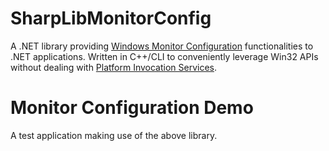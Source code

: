 # SharpLibMonitorConfig
A .NET library providing [Windows Monitor Configuration](1) functionalities to .NET applications.
Written in C++/CLI to conveniently leverage Win32 APIs without dealing with [Platform Invocation Services](2).

# Monitor Configuration Demo
A test application making use of the above library.

[1]: https://msdn.microsoft.com/en-us/library/vs/alm/dd692962(v=vs.85).aspx
[2]: https://en.wikipedia.org/wiki/Platform_Invocation_Services

